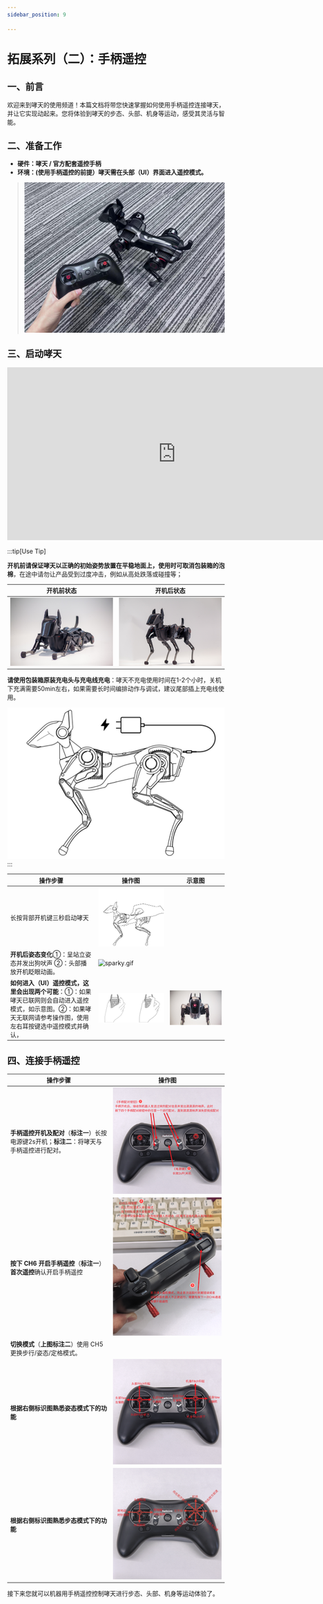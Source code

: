```yaml
---
sidebar_position: 9

---
```


# 拓展系列（二）：手柄遥控

## 一、前言

欢迎来到哮天的使用频道！本篇文档将带您快速掌握如何使用手柄遥控连接哮天，并让它实现动起来。您将体验到哮天的步态、头部、机身等运动，感受其灵活与智能。

## 二、准备工作

- **硬件：哮天 / 官方配套遥控手柄**
- **环境：(使用手柄遥控的前提）哮天需在头部（UI）界面进入遥控模式。**

>![sparky_remote](./img/remote/sparky_remote.jpg)

## 三、启动哮天

<iframe width="780" height="400" src="https://www.youtube.com/embed/5XsQ4V2q488?si=RPv1GSvDMWLclHD0" title="YouTube video player" frameborder="0" allow="accelerometer; autoplay; clipboard-write; encrypted-media; gyroscope; picture-in-picture; web-share" referrerpolicy="strict-origin-when-cross-origin" allowfullscreen></iframe>

:::tip[Use Tip]

**开机前请保证哮天以正确的初始姿势放置在平稳地面上，使用时可取消包装箱的泡棉**，在途中请勿让产品受到过度冲击，例如从高处跌落或碰撞等；

| 开机前状态 | 开机后状态 |
|----------|----------|
| ![sparky_crouch](./img/Quick_use_img/crouch.jpg) | ![sparky_ctand](./img/Quick_use_img/stand.jpg) |


**请使用包装箱原装充电头与充电线充电**：哮天不充电使用时间在1-2个小时，关机下充满需要50min左右，如果需要长时间编排动作与调试，建议尾部插上充电线使用。

![charge](./img/charge.jpg)
:::

| 操作步骤 | 操作图 | 示意图
|---------------|----------|----|
| 长按背部开机键三秒启动哮天 | ![power_on](./img/power_on.jpg) |
| **开机后姿态变化**①：呈站立姿态并发出狗吠声 ②：头部播放开机眨眼动画。 | ![sparky.gif](./img/sparky.gif) |
| **如何进入（UI）遥控模式，这里会出现两个可能**：①：如果哮天已联网则会自动进入遥控模式，如示意图。②：如果哮天无联网请参考操作图，使用左右耳按键选中遥控模式并确认，|![head_usage](./img/Quick_use_img/head_usage.jpg) | ![sparky_remote](./img/Quick_use_img/sparky_remote.jpg) |

## 四、连接手柄遥控

| 操作步骤  | 操作图 |
|----------|--------|
| **手柄遥控开机及配对**（**标注一**）长按电源键2s开机；**标注二**：将哮天与手柄遥控进行配对。 | ![open](./img/remote/open.png)|
| **按下 CH6 开启手柄遥控**（**标注一**）**首次遥控**确认开启手柄遥控| ![remote](./img/remote/remote.png) |
|**切换模式**（**上图标注二**）使用 CH5 更换步行/姿态/定格模式。|
|**根据右侧标识图熟悉姿态模式下的功能**| ![tip](./img/remote/tip.png) |
| **根据右侧标识图熟悉步态模式下的功能** |![head_tip](./img/remote/head_tip.png)|

接下来您就可以机器用手柄遥控控制哮天进行步态、头部、机身等运动体验了。